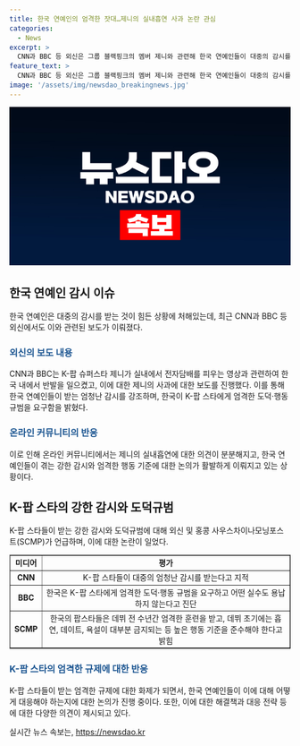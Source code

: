 ```yaml
---
title: 한국 연예인의 엄격한 잣대…제니의 실내흡연 사과 논란 관심
categories:
  - News
excerpt: >
  CNN과 BBC 등 외신은 그룹 블랙핑크의 멤버 제니와 관련해 한국 연예인들이 대중의 감시를 받는다고 지적했습니다. 제니가 전자담배를 피우는 영상으로 인해 반발을 일으켰고, 소속사를 통해 사과했습니다. 외신들은 한국 연예인들이 엄격한 도덕적 규범을 지켜야 하며, 제니가 이전에도 이 같은 기대에 어려움을 겪었다고 전하고 있습니다.
feature_text: >
  CNN과 BBC 등 외신은 그룹 블랙핑크의 멤버 제니와 관련해 한국 연예인들이 대중의 감시를 받는다고 지적했습니다. 제니가 전자담배를 피우는 영상으로 인해 반발을 일으켰고, 소속사를 통해 사과했습니다. 외신들은 한국 연예인들이 엄격한 도덕적 규범을 지켜야 하며, 제니가 이전에도 이 같은 기대에 어려움을 겪었다고 전하고 있습니다.
image: '/assets/img/newsdao_breakingnews.jpg'
---
```


<p><img src="/assets/img/newsdao_breakingnews.jpg" alt="bookingtag 속보" /></p>

<h2 data-ke-size="size26">한국 연예인 감시 이슈</h2>

<p data-ke-size="size16">한국 연예인은 대중의 감시를 받는 것이 힘든 상황에 처해있는데, 최근 CNN과 BBC 등 외신에서도 이와 관련된 보도가 이뤄졌다.</p>

<h3><b><span style="color: #1a5490;">외신의 보도 내용</span></b></h3>

<p data-ke-size="size16">CNN과 BBC는 K-팝 슈퍼스타 제니가 실내에서 전자담배를 피우는 영상과 관련하여 한국 내에서 반발을 일으켰고, 이에 대한 제니의 사과에 대한 보도를 진행했다. 이를 통해 한국 연예인들이 받는 엄청난 감시를 강조하며, 한국이 K-팝 스타에게 엄격한 도덕·행동 규범을 요구함을 밝혔다.</p>

<h3><b><span style="color: #1a5490;">온라인 커뮤니티의 반응</span></b></h3>

<p data-ke-size="size16">이로 인해 온라인 커뮤니티에서는 제니의 실내흡연에 대한 의견이 분분해지고, 한국 연예인들이 겪는 강한 감시와 엄격한 행동 기준에 대한 논의가 활발하게 이뤄지고 있는 상황이다.</p>

<h2 data-ke-size="size26">K-팝 스타의 강한 감시와 도덕규범</h2>

<p data-ke-size="size16">K-팝 스타들이 받는 강한 감시와 도덕규범에 대해 외신 및 홍콩 사우스차이나모닝포스트(SCMP)가 언급하며, 이에 대한 논란이 일었다.</p>

<table style="width: 100%;" border="1">
<tbody>
<tr>
<td style="text-align: center; height: 17px;"><b>미디어</b></td>
<td style="text-align: center; height: 17px;"><b>평가</b></td>
</tr>
<tr>
<td style="text-align: center; height: 17px;"><b>CNN</b></td>
<td style="text-align: center; height: 17px;">K-팝 스타들이 대중의 엄청난 감시를 받는다고 지적</td>
</tr>
<tr>
<td style="text-align: center; height: 17px;"><b>BBC</b></td>
<td style="text-align: center; height: 17px;">한국은 K-팝 스타에게 엄격한 도덕·행동 규범을 요구하고 어떤 실수도 용납하지 않는다고 진단</td>
</tr>
<tr>
<td style="text-align: center; height: 17px;"><b>SCMP</b></td>
<td style="text-align: center; height: 17px;">한국의 팝스타들은 데뷔 전 수년간 엄격한 훈련을 받고, 데뷔 초기에는 흡연, 데이트, 욕설이 대부분 금지되는 등 높은 행동 기준을 준수해야 한다고 밝힘</td>
</tr>
</tbody>
</table>

<h3><b><span style="color: #1a5490;">K-팝 스타의 엄격한 규제에 대한 반응</span></b></h3>

<p data-ke-size="size16">K-팝 스타들이 받는 엄격한 규제에 대한 화제가 되면서, 한국 연예인들이 이에 대해 어떻게 대응해야 하는지에 대한 논의가 진행 중이다. 또한, 이에 대한 해결책과 대응 전략 등에 대한 다양한 의견이 제시되고 있다.</p>
실시간 뉴스 속보는, <a href="https://newsdao.kr" rel="dofollow">https://newsdao.kr</a>


